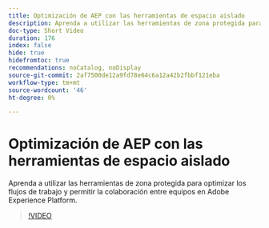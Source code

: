 ```yaml
---
title: Optimización de AEP con las herramientas de espacio aislado
description: Aprenda a utilizar las herramientas de zona protegida para optimizar los flujos de trabajo y permitir la colaboración entre equipos en Adobe Experience Platform.
doc-type: Short Video
duration: 176
index: false
hide: true
hidefromtoc: true
recommendations: noCatalog, noDisplay
source-git-commit: 2af7500de12a9fd78e64c6a12a42b2fbbf121eba
workflow-type: tm+mt
source-wordcount: '46'
ht-degree: 0%

---
```



# Optimización de AEP con las herramientas de espacio aislado

Aprenda a utilizar las herramientas de zona protegida para optimizar los flujos de trabajo y permitir la colaboración entre equipos en Adobe Experience Platform.

<!-- 62_S601_3442532_175_optimizing-aep-with-sandbox-tooling -->
>[!VIDEO](https://video.tv.adobe.com/v/3458320/?learn=on&enablevpops=true)
